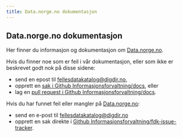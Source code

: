 ```yaml
---
title: Data.norge.no dokumentasjon
---
```


## Data.norge.no dokumentasjon

Her finner du informasjon og dokumentasjon om [Data.norge.no](/felles-datakatalog).

Hvis du finner noe som er feil i vår dokumentasjon, eller som ikke er beskrevet godt nok på disse sidene:

* send en epost til [fellesdatakatalog@digdir.no](mailto:fellesdatakatalog@digdir.no),
* opprett en [sak i Github Informasjonsforvaltning/docs](https://github.com/Informasjonsforvaltning/docs/issues), eller
* lag en [pull request i Github Informasjonsforvaltning/docs](https://github.com/Informasjonsforvaltning/docs/pulls).


Hvis du har funnet feil eller mangler på [Data.norge.no](https://data.norge.no):

* send en e-post til [fellesdatakatalog@digdir.no](mailto:fellesdatakatalog@digdir.no)
* opprett en sak direkte i [Github Informasjonsforvaltning/fdk-issue-tracker](https://github.com/Informasjonsforvaltning/fdk-issue-tracker/issues).
